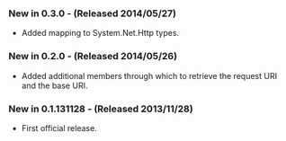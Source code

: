 ### New in 0.3.0 - (Released 2014/05/27)
* Added mapping to System.Net.Http types.

### New in 0.2.0 - (Released 2014/05/26)
* Added additional members through which to retrieve the request URI and the base URI.

### New in 0.1.131128 - (Released 2013/11/28)
* First official release.

